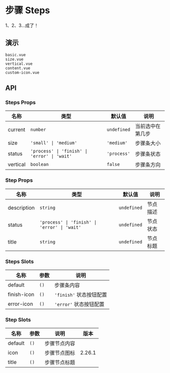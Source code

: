 # 步骤 Steps

<!--single-column-->

1、2、3...成了！

## 演示

```demo
basic.vue
size.vue
vertical.vue
content.vue
custom-icon.vue
```

## API

### Steps Props

| 名称 | 类型 | 默认值 | 说明 |
| --- | --- | --- | --- |
| current | `number` | `undefined` | 当前选中在第几步 |
| size | `'small' \| 'medium'` | `'medium'` | 步骤条大小 |
| status | `'process' \| 'finish' \| 'error' \| 'wait'` | `'process'` | 步骤条状态 |
| vertical | `boolean` | `false` | 步骤条方向 |

### Step Props

| 名称 | 类型 | 默认值 | 说明 |
| --- | --- | --- | --- |
| description | `string` | `undefined` | 节点描述 |
| status | `'process' \| 'finish' \| 'error' \| 'wait'` | `undefined` | 节点状态 |
| title | `string` | `undefined` | 节点标题 |

### Steps Slots

| 名称        | 参数 | 说明                    |
| ----------- | ---- | ----------------------- |
| default     | `()` | 步骤条内容              |
| finish-icon | `()` | `'finish'` 状态按钮配置 |
| error-icon  | `()` | `'error'` 状态按钮配置  |

### Step Slots

| 名称    | 参数 | 说明         | 版本   |
| ------- | ---- | ------------ | ------ |
| default | `()` | 步骤节点内容 |        |
| icon    | `()` | 步骤节点图标 | 2.26.1 |
| title   | `()` | 步骤节点标题 |        |
